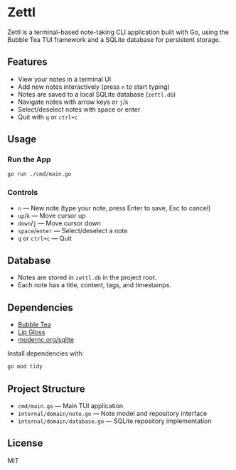 # Zettl

Zettl is a terminal-based note-taking CLI application built with Go, using the Bubble Tea TUI framework and a SQLite database for persistent storage.

## Features
- View your notes in a terminal UI
- Add new notes interactively (press `n` to start typing)
- Notes are saved to a local SQLite database (`zettl.db`)
- Navigate notes with arrow keys or `j`/`k`
- Select/deselect notes with space or enter
- Quit with `q` or `ctrl+c`

## Usage

### Run the App
```sh
go run ./cmd/main.go
```

### Controls
- `n` — New note (type your note, press Enter to save, Esc to cancel)
- `up`/`k` — Move cursor up
- `down`/`j` — Move cursor down
- `space`/`enter` — Select/deselect a note
- `q` or `ctrl+c` — Quit

## Database
- Notes are stored in `zettl.db` in the project root.
- Each note has a title, content, tags, and timestamps.

## Dependencies
- [Bubble Tea](https://github.com/charmbracelet/bubbletea)
- [Lip Gloss](https://github.com/charmbracelet/lipgloss)
- [modernc.org/sqlite](https://pkg.go.dev/modernc.org/sqlite)

Install dependencies with:
```sh
go mod tidy
```

## Project Structure
- `cmd/main.go` — Main TUI application
- `internal/domain/note.go` — Note model and repository interface
- `internal/domain/database.go` — SQLite repository implementation

## License
MIT
